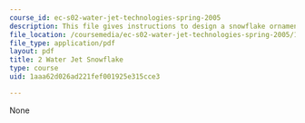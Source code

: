 ```yaml
---
course_id: ec-s02-water-jet-technologies-spring-2005
description: This file gives instructions to design a snowflake ornament.
file_location: /coursemedia/ec-s02-water-jet-technologies-spring-2005/1aaa62d026ad221fef001925e315cce3_MITEC_S02S05_2_snowflake.pdf
file_type: application/pdf
layout: pdf
title: 2 Water Jet Snowflake
type: course
uid: 1aaa62d026ad221fef001925e315cce3

---
```

None